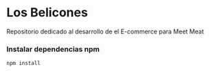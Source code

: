 # Los Belicones

Repositorio dedicado al desarrollo de el E-commerce para Meet Meat

### Instalar dependencias npm

```sh
npm install
```
